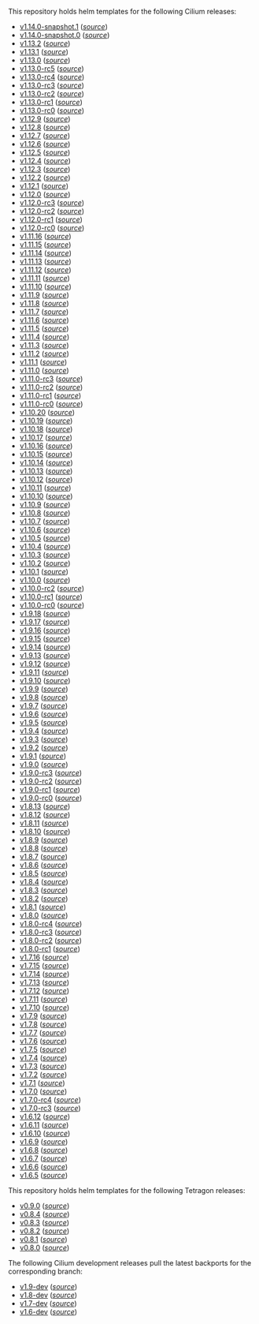 This repository holds helm templates for the following Cilium releases:

* [v1.14.0-snapshot.1](https://github.com/cilium/cilium/releases/tag/v1.14.0-snapshot.1) (_[source](https://github.com/cilium/cilium/tree/v1.14.0-snapshot.1/install/kubernetes/cilium)_)
* [v1.14.0-snapshot.0](https://github.com/cilium/cilium/releases/tag/v1.14.0-snapshot.0) (_[source](https://github.com/cilium/cilium/tree/v1.14.0-snapshot.0/install/kubernetes/cilium)_)
* [v1.13.2](https://github.com/cilium/cilium/releases/tag/v1.13.2) (_[source](https://github.com/cilium/cilium/tree/v1.13.2/install/kubernetes/cilium)_)
* [v1.13.1](https://github.com/cilium/cilium/releases/tag/v1.13.1) (_[source](https://github.com/cilium/cilium/tree/v1.13.1/install/kubernetes/cilium)_)
* [v1.13.0](https://github.com/cilium/cilium/releases/tag/v1.13.0) (_[source](https://github.com/cilium/cilium/tree/v1.13.0/install/kubernetes/cilium)_)
* [v1.13.0-rc5](https://github.com/cilium/cilium/releases/tag/v1.13.0-rc5) (_[source](https://github.com/cilium/cilium/tree/v1.13.0-rc5/install/kubernetes/cilium)_)
* [v1.13.0-rc4](https://github.com/cilium/cilium/releases/tag/v1.13.0-rc4) (_[source](https://github.com/cilium/cilium/tree/v1.13.0-rc4/install/kubernetes/cilium)_)
* [v1.13.0-rc3](https://github.com/cilium/cilium/releases/tag/v1.13.0-rc3) (_[source](https://github.com/cilium/cilium/tree/v1.13.0-rc3/install/kubernetes/cilium)_)
* [v1.13.0-rc2](https://github.com/cilium/cilium/releases/tag/v1.13.0-rc2) (_[source](https://github.com/cilium/cilium/tree/v1.13.0-rc2/install/kubernetes/cilium)_)
* [v1.13.0-rc1](https://github.com/cilium/cilium/releases/tag/v1.13.0-rc1) (_[source](https://github.com/cilium/cilium/tree/v1.13.0-rc1/install/kubernetes/cilium)_)
* [v1.13.0-rc0](https://github.com/cilium/cilium/releases/tag/v1.13.0-rc0) (_[source](https://github.com/cilium/cilium/tree/v1.13.0-rc0/install/kubernetes/cilium)_)
* [v1.12.9](https://github.com/cilium/cilium/releases/tag/v1.12.9) (_[source](https://github.com/cilium/cilium/tree/v1.12.9/install/kubernetes/cilium)_)
* [v1.12.8](https://github.com/cilium/cilium/releases/tag/v1.12.8) (_[source](https://github.com/cilium/cilium/tree/v1.12.8/install/kubernetes/cilium)_)
* [v1.12.7](https://github.com/cilium/cilium/releases/tag/v1.12.7) (_[source](https://github.com/cilium/cilium/tree/v1.12.7/install/kubernetes/cilium)_)
* [v1.12.6](https://github.com/cilium/cilium/releases/tag/v1.12.6) (_[source](https://github.com/cilium/cilium/tree/v1.12.6/install/kubernetes/cilium)_)
* [v1.12.5](https://github.com/cilium/cilium/releases/tag/v1.12.5) (_[source](https://github.com/cilium/cilium/tree/v1.12.5/install/kubernetes/cilium)_)
* [v1.12.4](https://github.com/cilium/cilium/releases/tag/v1.12.4) (_[source](https://github.com/cilium/cilium/tree/v1.12.4/install/kubernetes/cilium)_)
* [v1.12.3](https://github.com/cilium/cilium/releases/tag/v1.12.3) (_[source](https://github.com/cilium/cilium/tree/v1.12.3/install/kubernetes/cilium)_)
* [v1.12.2](https://github.com/cilium/cilium/releases/tag/v1.12.2) (_[source](https://github.com/cilium/cilium/tree/v1.12.2/install/kubernetes/cilium)_)
* [v1.12.1](https://github.com/cilium/cilium/releases/tag/v1.12.1) (_[source](https://github.com/cilium/cilium/tree/v1.12.1/install/kubernetes/cilium)_)
* [v1.12.0](https://github.com/cilium/cilium/releases/tag/v1.12.0) (_[source](https://github.com/cilium/cilium/tree/v1.12.0/install/kubernetes/cilium)_)
* [v1.12.0-rc3](https://github.com/cilium/cilium/releases/tag/v1.12.0-rc3) (_[source](https://github.com/cilium/cilium/tree/v1.12.0-rc3/install/kubernetes/cilium)_)
* [v1.12.0-rc2](https://github.com/cilium/cilium/releases/tag/v1.12.0-rc2) (_[source](https://github.com/cilium/cilium/tree/v1.12.0-rc2/install/kubernetes/cilium)_)
* [v1.12.0-rc1](https://github.com/cilium/cilium/releases/tag/v1.12.0-rc1) (_[source](https://github.com/cilium/cilium/tree/v1.12.0-rc1/install/kubernetes/cilium)_)
* [v1.12.0-rc0](https://github.com/cilium/cilium/releases/tag/v1.12.0-rc0) (_[source](https://github.com/cilium/cilium/tree/v1.12.0-rc0/install/kubernetes/cilium)_)
* [v1.11.16](https://github.com/cilium/cilium/releases/tag/v1.11.16) (_[source](https://github.com/cilium/cilium/tree/v1.11.16/install/kubernetes/cilium)_)
* [v1.11.15](https://github.com/cilium/cilium/releases/tag/v1.11.15) (_[source](https://github.com/cilium/cilium/tree/v1.11.15/install/kubernetes/cilium)_)
* [v1.11.14](https://github.com/cilium/cilium/releases/tag/v1.11.14) (_[source](https://github.com/cilium/cilium/tree/v1.11.14/install/kubernetes/cilium)_)
* [v1.11.13](https://github.com/cilium/cilium/releases/tag/v1.11.13) (_[source](https://github.com/cilium/cilium/tree/v1.11.13/install/kubernetes/cilium)_)
* [v1.11.12](https://github.com/cilium/cilium/releases/tag/v1.11.12) (_[source](https://github.com/cilium/cilium/tree/v1.11.12/install/kubernetes/cilium)_)
* [v1.11.11](https://github.com/cilium/cilium/releases/tag/v1.11.11) (_[source](https://github.com/cilium/cilium/tree/v1.11.11/install/kubernetes/cilium)_)
* [v1.11.10](https://github.com/cilium/cilium/releases/tag/v1.11.10) (_[source](https://github.com/cilium/cilium/tree/v1.11.10/install/kubernetes/cilium)_)
* [v1.11.9](https://github.com/cilium/cilium/releases/tag/v1.11.9) (_[source](https://github.com/cilium/cilium/tree/v1.11.9/install/kubernetes/cilium)_)
* [v1.11.8](https://github.com/cilium/cilium/releases/tag/v1.11.8) (_[source](https://github.com/cilium/cilium/tree/v1.11.8/install/kubernetes/cilium)_)
* [v1.11.7](https://github.com/cilium/cilium/releases/tag/v1.11.7) (_[source](https://github.com/cilium/cilium/tree/v1.11.7/install/kubernetes/cilium)_)
* [v1.11.6](https://github.com/cilium/cilium/releases/tag/v1.11.6) (_[source](https://github.com/cilium/cilium/tree/v1.11.6/install/kubernetes/cilium)_)
* [v1.11.5](https://github.com/cilium/cilium/releases/tag/v1.11.5) (_[source](https://github.com/cilium/cilium/tree/v1.11.5/install/kubernetes/cilium)_)
* [v1.11.4](https://github.com/cilium/cilium/releases/tag/v1.11.4) (_[source](https://github.com/cilium/cilium/tree/v1.11.4/install/kubernetes/cilium)_)
* [v1.11.3](https://github.com/cilium/cilium/releases/tag/v1.11.3) (_[source](https://github.com/cilium/cilium/tree/v1.11.3/install/kubernetes/cilium)_)
* [v1.11.2](https://github.com/cilium/cilium/releases/tag/v1.11.2) (_[source](https://github.com/cilium/cilium/tree/v1.11.2/install/kubernetes/cilium)_)
* [v1.11.1](https://github.com/cilium/cilium/releases/tag/v1.11.1) (_[source](https://github.com/cilium/cilium/tree/v1.11.1/install/kubernetes/cilium)_)
* [v1.11.0](https://github.com/cilium/cilium/releases/tag/v1.11.0) (_[source](https://github.com/cilium/cilium/tree/v1.11.0/install/kubernetes/cilium)_)
* [v1.11.0-rc3](https://github.com/cilium/cilium/releases/tag/v1.11.0-rc3) (_[source](https://github.com/cilium/cilium/tree/v1.11.0-rc3/install/kubernetes/cilium)_)
* [v1.11.0-rc2](https://github.com/cilium/cilium/releases/tag/v1.11.0-rc2) (_[source](https://github.com/cilium/cilium/tree/v1.11.0-rc2/install/kubernetes/cilium)_)
* [v1.11.0-rc1](https://github.com/cilium/cilium/releases/tag/v1.11.0-rc1) (_[source](https://github.com/cilium/cilium/tree/v1.11.0-rc1/install/kubernetes/cilium)_)
* [v1.11.0-rc0](https://github.com/cilium/cilium/releases/tag/v1.11.0-rc0) (_[source](https://github.com/cilium/cilium/tree/v1.11.0-rc0/install/kubernetes/cilium)_)
* [v1.10.20](https://github.com/cilium/cilium/releases/tag/v1.10.20) (_[source](https://github.com/cilium/cilium/tree/v1.10.20/install/kubernetes/cilium)_)
* [v1.10.19](https://github.com/cilium/cilium/releases/tag/v1.10.19) (_[source](https://github.com/cilium/cilium/tree/v1.10.19/install/kubernetes/cilium)_)
* [v1.10.18](https://github.com/cilium/cilium/releases/tag/v1.10.18) (_[source](https://github.com/cilium/cilium/tree/v1.10.18/install/kubernetes/cilium)_)
* [v1.10.17](https://github.com/cilium/cilium/releases/tag/v1.10.17) (_[source](https://github.com/cilium/cilium/tree/v1.10.17/install/kubernetes/cilium)_)
* [v1.10.16](https://github.com/cilium/cilium/releases/tag/v1.10.16) (_[source](https://github.com/cilium/cilium/tree/v1.10.16/install/kubernetes/cilium)_)
* [v1.10.15](https://github.com/cilium/cilium/releases/tag/v1.10.15) (_[source](https://github.com/cilium/cilium/tree/v1.10.15/install/kubernetes/cilium)_)
* [v1.10.14](https://github.com/cilium/cilium/releases/tag/v1.10.14) (_[source](https://github.com/cilium/cilium/tree/v1.10.14/install/kubernetes/cilium)_)
* [v1.10.13](https://github.com/cilium/cilium/releases/tag/v1.10.13) (_[source](https://github.com/cilium/cilium/tree/v1.10.13/install/kubernetes/cilium)_)
* [v1.10.12](https://github.com/cilium/cilium/releases/tag/v1.10.12) (_[source](https://github.com/cilium/cilium/tree/v1.10.12/install/kubernetes/cilium)_)
* [v1.10.11](https://github.com/cilium/cilium/releases/tag/v1.10.11) (_[source](https://github.com/cilium/cilium/tree/v1.10.11/install/kubernetes/cilium)_)
* [v1.10.10](https://github.com/cilium/cilium/releases/tag/v1.10.10) (_[source](https://github.com/cilium/cilium/tree/v1.10.10/install/kubernetes/cilium)_)
* [v1.10.9](https://github.com/cilium/cilium/releases/tag/v1.10.9) (_[source](https://github.com/cilium/cilium/tree/v1.10.9/install/kubernetes/cilium)_)
* [v1.10.8](https://github.com/cilium/cilium/releases/tag/v1.10.8) (_[source](https://github.com/cilium/cilium/tree/v1.10.8/install/kubernetes/cilium)_)
* [v1.10.7](https://github.com/cilium/cilium/releases/tag/v1.10.7) (_[source](https://github.com/cilium/cilium/tree/v1.10.7/install/kubernetes/cilium)_)
* [v1.10.6](https://github.com/cilium/cilium/releases/tag/v1.10.6) (_[source](https://github.com/cilium/cilium/tree/v1.10.6/install/kubernetes/cilium)_)
* [v1.10.5](https://github.com/cilium/cilium/releases/tag/v1.10.5) (_[source](https://github.com/cilium/cilium/tree/v1.10.5/install/kubernetes/cilium)_)
* [v1.10.4](https://github.com/cilium/cilium/releases/tag/v1.10.4) (_[source](https://github.com/cilium/cilium/tree/v1.10.4/install/kubernetes/cilium)_)
* [v1.10.3](https://github.com/cilium/cilium/releases/tag/v1.10.3) (_[source](https://github.com/cilium/cilium/tree/v1.10.3/install/kubernetes/cilium)_)
* [v1.10.2](https://github.com/cilium/cilium/releases/tag/v1.10.2) (_[source](https://github.com/cilium/cilium/tree/v1.10.2/install/kubernetes/cilium)_)
* [v1.10.1](https://github.com/cilium/cilium/releases/tag/v1.10.1) (_[source](https://github.com/cilium/cilium/tree/v1.10.1/install/kubernetes/cilium)_)
* [v1.10.0](https://github.com/cilium/cilium/releases/tag/v1.10.0) (_[source](https://github.com/cilium/cilium/tree/v1.10.0/install/kubernetes/cilium)_)
* [v1.10.0-rc2](https://github.com/cilium/cilium/releases/tag/v1.10.0-rc2) (_[source](https://github.com/cilium/cilium/tree/v1.10.0-rc2/install/kubernetes/cilium)_)
* [v1.10.0-rc1](https://github.com/cilium/cilium/releases/tag/v1.10.0-rc1) (_[source](https://github.com/cilium/cilium/tree/v1.10.0-rc1/install/kubernetes/cilium)_)
* [v1.10.0-rc0](https://github.com/cilium/cilium/releases/tag/v1.10.0-rc0) (_[source](https://github.com/cilium/cilium/tree/v1.10.0-rc0/install/kubernetes/cilium)_)
* [v1.9.18](https://github.com/cilium/cilium/releases/tag/v1.9.18) (_[source](https://github.com/cilium/cilium/tree/v1.9.18/install/kubernetes/cilium)_)
* [v1.9.17](https://github.com/cilium/cilium/releases/tag/v1.9.17) (_[source](https://github.com/cilium/cilium/tree/v1.9.17/install/kubernetes/cilium)_)
* [v1.9.16](https://github.com/cilium/cilium/releases/tag/v1.9.16) (_[source](https://github.com/cilium/cilium/tree/v1.9.16/install/kubernetes/cilium)_)
* [v1.9.15](https://github.com/cilium/cilium/releases/tag/v1.9.15) (_[source](https://github.com/cilium/cilium/tree/v1.9.15/install/kubernetes/cilium)_)
* [v1.9.14](https://github.com/cilium/cilium/releases/tag/v1.9.14) (_[source](https://github.com/cilium/cilium/tree/v1.9.14/install/kubernetes/cilium)_)
* [v1.9.13](https://github.com/cilium/cilium/releases/tag/v1.9.13) (_[source](https://github.com/cilium/cilium/tree/v1.9.13/install/kubernetes/cilium)_)
* [v1.9.12](https://github.com/cilium/cilium/releases/tag/v1.9.12) (_[source](https://github.com/cilium/cilium/tree/v1.9.12/install/kubernetes/cilium)_)
* [v1.9.11](https://github.com/cilium/cilium/releases/tag/v1.9.11) (_[source](https://github.com/cilium/cilium/tree/v1.9.11/install/kubernetes/cilium)_)
* [v1.9.10](https://github.com/cilium/cilium/releases/tag/v1.9.10) (_[source](https://github.com/cilium/cilium/tree/v1.9.10/install/kubernetes/cilium)_)
* [v1.9.9](https://github.com/cilium/cilium/releases/tag/v1.9.9) (_[source](https://github.com/cilium/cilium/tree/v1.9.9/install/kubernetes/cilium)_)
* [v1.9.8](https://github.com/cilium/cilium/releases/tag/v1.9.8) (_[source](https://github.com/cilium/cilium/tree/v1.9.8/install/kubernetes/cilium)_)
* [v1.9.7](https://github.com/cilium/cilium/releases/tag/v1.9.7) (_[source](https://github.com/cilium/cilium/tree/v1.9.7/install/kubernetes/cilium)_)
* [v1.9.6](https://github.com/cilium/cilium/releases/tag/v1.9.6) (_[source](https://github.com/cilium/cilium/tree/v1.9.6/install/kubernetes/cilium)_)
* [v1.9.5](https://github.com/cilium/cilium/releases/tag/v1.9.5) (_[source](https://github.com/cilium/cilium/tree/v1.9.5/install/kubernetes/cilium)_)
* [v1.9.4](https://github.com/cilium/cilium/releases/tag/v1.9.4) (_[source](https://github.com/cilium/cilium/tree/v1.9.4/install/kubernetes/cilium)_)
* [v1.9.3](https://github.com/cilium/cilium/releases/tag/v1.9.3) (_[source](https://github.com/cilium/cilium/tree/v1.9.3/install/kubernetes/cilium)_)
* [v1.9.2](https://github.com/cilium/cilium/releases/tag/v1.9.2) (_[source](https://github.com/cilium/cilium/tree/v1.9.2/install/kubernetes/cilium)_)
* [v1.9.1](https://github.com/cilium/cilium/releases/tag/v1.9.1) (_[source](https://github.com/cilium/cilium/tree/v1.9.1/install/kubernetes/cilium)_)
* [v1.9.0](https://github.com/cilium/cilium/releases/tag/v1.9.0) (_[source](https://github.com/cilium/cilium/tree/v1.9.0/install/kubernetes/cilium)_)
* [v1.9.0-rc3](https://github.com/cilium/cilium/releases/tag/v1.9.0-rc3) (_[source](https://github.com/cilium/cilium/tree/v1.9.0-rc3/install/kubernetes/cilium)_)
* [v1.9.0-rc2](https://github.com/cilium/cilium/releases/tag/v1.9.0-rc2) (_[source](https://github.com/cilium/cilium/tree/v1.9.0-rc2/install/kubernetes/cilium)_)
* [v1.9.0-rc1](https://github.com/cilium/cilium/releases/tag/v1.9.0-rc1) (_[source](https://github.com/cilium/cilium/tree/v1.9.0-rc1/install/kubernetes/cilium)_)
* [v1.9.0-rc0](https://github.com/cilium/cilium/releases/tag/v1.9.0-rc0) (_[source](https://github.com/cilium/cilium/tree/v1.9.0-rc0/install/kubernetes/cilium)_)
* [v1.8.13](https://github.com/cilium/cilium/releases/tag/v1.8.13) (_[source](https://github.com/cilium/cilium/tree/v1.8.13/install/kubernetes/cilium)_)
* [v1.8.12](https://github.com/cilium/cilium/releases/tag/v1.8.12) (_[source](https://github.com/cilium/cilium/tree/v1.8.12/install/kubernetes/cilium)_)
* [v1.8.11](https://github.com/cilium/cilium/releases/tag/v1.8.11) (_[source](https://github.com/cilium/cilium/tree/v1.8.11/install/kubernetes/cilium)_)
* [v1.8.10](https://github.com/cilium/cilium/releases/tag/v1.8.10) (_[source](https://github.com/cilium/cilium/tree/v1.8.10/install/kubernetes/cilium)_)
* [v1.8.9](https://github.com/cilium/cilium/releases/tag/v1.8.9) (_[source](https://github.com/cilium/cilium/tree/v1.8.9/install/kubernetes/cilium)_)
* [v1.8.8](https://github.com/cilium/cilium/releases/tag/v1.8.8) (_[source](https://github.com/cilium/cilium/tree/v1.8.8/install/kubernetes/cilium)_)
* [v1.8.7](https://github.com/cilium/cilium/releases/tag/v1.8.7) (_[source](https://github.com/cilium/cilium/tree/v1.8.7/install/kubernetes/cilium)_)
* [v1.8.6](https://github.com/cilium/cilium/releases/tag/v1.8.6) (_[source](https://github.com/cilium/cilium/tree/v1.8.6/install/kubernetes/cilium)_)
* [v1.8.5](https://github.com/cilium/cilium/releases/tag/v1.8.5) (_[source](https://github.com/cilium/cilium/tree/v1.8.5/install/kubernetes/cilium)_)
* [v1.8.4](https://github.com/cilium/cilium/releases/tag/v1.8.4) (_[source](https://github.com/cilium/cilium/tree/v1.8.4/install/kubernetes/cilium)_)
* [v1.8.3](https://github.com/cilium/cilium/releases/tag/v1.8.3) (_[source](https://github.com/cilium/cilium/tree/v1.8.3/install/kubernetes/cilium)_)
* [v1.8.2](https://github.com/cilium/cilium/releases/tag/v1.8.2) (_[source](https://github.com/cilium/cilium/tree/v1.8.2/install/kubernetes/cilium)_)
* [v1.8.1](https://github.com/cilium/cilium/releases/tag/v1.8.1) (_[source](https://github.com/cilium/cilium/tree/v1.8.1/install/kubernetes/cilium)_)
* [v1.8.0](https://github.com/cilium/cilium/releases/tag/v1.8.0) (_[source](https://github.com/cilium/cilium/tree/v1.8.0/install/kubernetes/cilium)_)
* [v1.8.0-rc4](https://github.com/cilium/cilium/releases/tag/v1.8.0-rc4) (_[source](https://github.com/cilium/cilium/tree/v1.8.0-rc4/install/kubernetes/cilium)_)
* [v1.8.0-rc3](https://github.com/cilium/cilium/releases/tag/v1.8.0-rc3) (_[source](https://github.com/cilium/cilium/tree/v1.8.0-rc3/install/kubernetes/cilium)_)
* [v1.8.0-rc2](https://github.com/cilium/cilium/releases/tag/v1.8.0-rc2) (_[source](https://github.com/cilium/cilium/tree/v1.8.0-rc2/install/kubernetes/cilium)_)
* [v1.8.0-rc1](https://github.com/cilium/cilium/releases/tag/v1.8.0-rc1) (_[source](https://github.com/cilium/cilium/tree/v1.8.0-rc1/install/kubernetes/cilium)_)
* [v1.7.16](https://github.com/cilium/cilium/releases/tag/v1.7.16) (_[source](https://github.com/cilium/cilium/tree/v1.7.16/install/kubernetes/cilium)_)
* [v1.7.15](https://github.com/cilium/cilium/releases/tag/v1.7.15) (_[source](https://github.com/cilium/cilium/tree/v1.7.15/install/kubernetes/cilium)_)
* [v1.7.14](https://github.com/cilium/cilium/releases/tag/v1.7.14) (_[source](https://github.com/cilium/cilium/tree/v1.7.14/install/kubernetes/cilium)_)
* [v1.7.13](https://github.com/cilium/cilium/releases/tag/v1.7.13) (_[source](https://github.com/cilium/cilium/tree/v1.7.13/install/kubernetes/cilium)_)
* [v1.7.12](https://github.com/cilium/cilium/releases/tag/v1.7.12) (_[source](https://github.com/cilium/cilium/tree/v1.7.12/install/kubernetes/cilium)_)
* [v1.7.11](https://github.com/cilium/cilium/releases/tag/v1.7.11) (_[source](https://github.com/cilium/cilium/tree/v1.7.11/install/kubernetes/cilium)_)
* [v1.7.10](https://github.com/cilium/cilium/releases/tag/v1.7.10) (_[source](https://github.com/cilium/cilium/tree/v1.7.10/install/kubernetes/cilium)_)
* [v1.7.9](https://github.com/cilium/cilium/releases/tag/v1.7.9) (_[source](https://github.com/cilium/cilium/tree/v1.7.9/install/kubernetes/cilium)_)
* [v1.7.8](https://github.com/cilium/cilium/releases/tag/v1.7.8) (_[source](https://github.com/cilium/cilium/tree/v1.7.8/install/kubernetes/cilium)_)
* [v1.7.7](https://github.com/cilium/cilium/releases/tag/v1.7.7) (_[source](https://github.com/cilium/cilium/tree/v1.7.7/install/kubernetes/cilium)_)
* [v1.7.6](https://github.com/cilium/cilium/releases/tag/v1.7.6) (_[source](https://github.com/cilium/cilium/tree/v1.7.6/install/kubernetes/cilium)_)
* [v1.7.5](https://github.com/cilium/cilium/releases/tag/v1.7.5) (_[source](https://github.com/cilium/cilium/tree/v1.7.5/install/kubernetes/cilium)_)
* [v1.7.4](https://github.com/cilium/cilium/releases/tag/v1.7.4) (_[source](https://github.com/cilium/cilium/tree/v1.7.4/install/kubernetes/cilium)_)
* [v1.7.3](https://github.com/cilium/cilium/releases/tag/v1.7.3) (_[source](https://github.com/cilium/cilium/tree/v1.7.3/install/kubernetes/cilium)_)
* [v1.7.2](https://github.com/cilium/cilium/releases/tag/v1.7.2) (_[source](https://github.com/cilium/cilium/tree/v1.7.2/install/kubernetes/cilium)_)
* [v1.7.1](https://github.com/cilium/cilium/releases/tag/v1.7.1) (_[source](https://github.com/cilium/cilium/tree/v1.7.1/install/kubernetes/cilium)_)
* [v1.7.0](https://github.com/cilium/cilium/releases/tag/v1.7.0) (_[source](https://github.com/cilium/cilium/tree/v1.7.0/install/kubernetes/cilium)_)
* [v1.7.0-rc4](https://github.com/cilium/cilium/releases/tag/v1.7.0-rc4) (_[source](https://github.com/cilium/cilium/tree/v1.7.0-rc4/install/kubernetes/cilium)_)
* [v1.7.0-rc3](https://github.com/cilium/cilium/releases/tag/v1.7.0-rc3) (_[source](https://github.com/cilium/cilium/tree/v1.7.0-rc3/install/kubernetes/cilium)_)
* [v1.6.12](https://github.com/cilium/cilium/releases/tag/v1.6.12) (_[source](https://github.com/cilium/cilium/tree/v1.6.12/install/kubernetes/cilium)_)
* [v1.6.11](https://github.com/cilium/cilium/releases/tag/v1.6.11) (_[source](https://github.com/cilium/cilium/tree/v1.6.11/install/kubernetes/cilium)_)
* [v1.6.10](https://github.com/cilium/cilium/releases/tag/v1.6.10) (_[source](https://github.com/cilium/cilium/tree/v1.6.10/install/kubernetes/cilium)_)
* [v1.6.9](https://github.com/cilium/cilium/releases/tag/v1.6.9) (_[source](https://github.com/cilium/cilium/tree/v1.6.9/install/kubernetes/cilium)_)
* [v1.6.8](https://github.com/cilium/cilium/releases/tag/v1.6.8) (_[source](https://github.com/cilium/cilium/tree/v1.6.8/install/kubernetes/cilium)_)
* [v1.6.7](https://github.com/cilium/cilium/releases/tag/v1.6.7) (_[source](https://github.com/cilium/cilium/tree/v1.6.7/install/kubernetes/cilium)_)
* [v1.6.6](https://github.com/cilium/cilium/releases/tag/v1.6.6) (_[source](https://github.com/cilium/cilium/tree/v1.6.6/install/kubernetes/cilium)_)
* [v1.6.5](https://github.com/cilium/cilium/releases/tag/v1.6.5) (_[source](https://github.com/cilium/cilium/tree/v1.6.5/install/kubernetes/cilium)_)

This repository holds helm templates for the following Tetragon releases:

* [v0.9.0](https://github.com/cilium/tetragon/releases/tag/v0.9.0) (_[source](https://github.com/cilium/tetragon/tree/v0.9.0/install/kubernetes)_)
* [v0.8.4](https://github.com/cilium/tetragon/releases/tag/v0.8.4) (_[source](https://github.com/cilium/tetragon/tree/v0.8.4/install/kubernetes)_)
* [v0.8.3](https://github.com/cilium/tetragon/releases/tag/v0.8.3) (_[source](https://github.com/cilium/tetragon/tree/v0.8.3/install/kubernetes)_)
* [v0.8.2](https://github.com/cilium/tetragon/releases/tag/v0.8.2) (_[source](https://github.com/cilium/tetragon/tree/v0.8.2/install/kubernetes)_)
* [v0.8.1](https://github.com/cilium/tetragon/releases/tag/v0.8.1) (_[source](https://github.com/cilium/tetragon/tree/v0.8.1/install/kubernetes)_)
* [v0.8.0](https://github.com/cilium/tetragon/releases/tag/v0.8.0) (_[source](https://github.com/cilium/tetragon/tree/v0.8.0/install/kubernetes)_)

The following Cilium development releases pull the latest backports for the corresponding branch:

* [v1.9-dev](https://github.com/cilium/cilium/tree/v1.9) (_[source](https://github.com/cilium/cilium/tree/v1.9/install/kubernetes/cilium)_)
* [v1.8-dev](https://github.com/cilium/cilium/tree/v1.8) (_[source](https://github.com/cilium/cilium/tree/v1.8/install/kubernetes/cilium)_)
* [v1.7-dev](https://github.com/cilium/cilium/tree/v1.7) (_[source](https://github.com/cilium/cilium/tree/v1.7/install/kubernetes/cilium)_)
* [v1.6-dev](https://github.com/cilium/cilium/tree/v1.6) (_[source](https://github.com/cilium/cilium/tree/v1.6/install/kubernetes/cilium)_)
